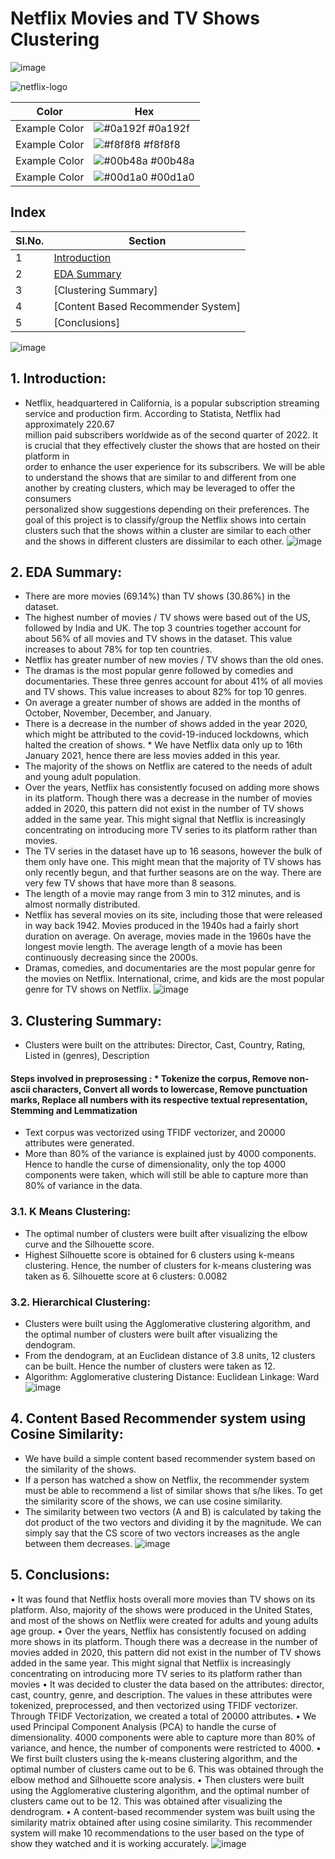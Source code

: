 # Netflix Movies and TV Shows Clustering

![image](https://raw.githubusercontent.com/andreasbm/readme/master/assets/lines/rainbow.png)

![netflix-logo](https://user-images.githubusercontent.com/107321295/207647542-f2fe8643-81da-407a-94df-112ba72c8d1a.gif)

| Color             | Hex                                                                |
| ----------------- | ------------------------------------------------------------------ |
| Example Color | ![#0a192f](https://via.placeholder.com/10/0a192f?text=+) #0a192f |
| Example Color | ![#f8f8f8](https://via.placeholder.com/10/f8f8f8?text=+) #f8f8f8 |
| Example Color | ![#00b48a](https://via.placeholder.com/10/00b48a?text=+) #00b48a |
| Example Color | ![#00d1a0](https://via.placeholder.com/10/00b48a?text=+) #00d1a0 |

## Index
| Sl.No. |	Section                    |
|--------|-----------------------------|
| 1	| [Introduction](	https://github.com/Akshay069/Netflix-Movies-And-TV-shows#1-introduction)               |
| 2	| [EDA Summary](https://github.com/Akshay069/Netflix-Movies-And-TV-shows-Clustering#25)                      |
| 3	| [Clustering Summary]               |
| 4	| [Content Based Recommender System] |
| 5	| [Conclusions]                      |

![image](https://raw.githubusercontent.com/andreasbm/readme/master/assets/lines/rainbow.png)

## 1. Introduction:
* Netflix, headquartered in California, is a popular subscription streaming service and production firm. According to Statista, Netflix had approximately 220.67      
  million paid subscribers worldwide as of the second quarter of 2022. It is crucial that they effectively cluster the shows that are hosted on their platform in    
  order to enhance the user experience for its subscribers.
  We will be able to understand the shows that are similar to and different from one another by creating clusters, which may be leveraged to offer the consumers  
  personalized show suggestions depending on their preferences.
  The goal of this project is to classify/group the Netflix shows into certain clusters such that the shows within a cluster are similar to each other and the shows     in different clusters are dissimilar to each other.
![image](https://raw.githubusercontent.com/andreasbm/readme/master/assets/lines/rainbow.png)

## 2. EDA Summary:
* There are more movies (69.14%) than TV shows (30.86%) in the dataset.
* The highest number of movies / TV shows were based out of the US, followed by India and UK. The top 3 countries together account for about 56% of all movies and TV shows in the dataset. This value increases to about 78% for top ten countries.
* Netflix has greater number of new movies / TV shows than the old ones.
* The dramas is the most popular genre followed by comedies and documentaries. These three genres account for about 41% of all movies and TV shows. This value increases to about 82% for top 10 genres.
* On average a greater number of shows are added in the months of October, November, December, and January.
* There is a decrease in the number of shows added in the year 2020, which might be attributed to the covid-19-induced lockdowns, which halted the creation of shows. * We have Netflix data only up to 16th January 2021, hence there are less movies added in this year.
* The majority of the shows on Netflix are catered to the needs of adult and young adult population.
* Over the years, Netflix has consistently focused on adding more shows in its platform. Though there was a decrease in the number of movies added in 2020, this pattern did not exist in the number of TV shows added in the same year. This might signal that Netflix is increasingly concentrating on introducing more TV series to its platform rather than movies.
* The TV series in the dataset have up to 16 seasons, however the bulk of them only have one. This might mean that the majority of TV shows has only recently begun, and that further seasons are on the way. There are very few TV shows that have more than 8 seasons.
* The length of a movie may range from 3 min to 312 minutes, and is almost normally distributed.
* Netflix has several movies on its site, including those that were released in way back 1942. Movies produced in the 1940s had a fairly short duration on average. On average, movies made in the 1960s have the longest movie length. The average length of a movie has been continuously decreasing since the 2000s.
* Dramas, comedies, and documentaries are the most popular genre for the movies on Netflix. International, crime, and kids are the most popular genre for TV shows on Netflix.
![image](https://raw.githubusercontent.com/andreasbm/readme/master/assets/lines/rainbow.png)

## 3. Clustering Summary:
* Clusters were built on the attributes: Director, Cast, Country, Rating, Listed in (genres), Description
#### Steps involved in preprosessing : * Tokenize the corpus, Remove non-ascii characters, Convert all words to lowercase, Remove punctuation marks, Replace all numbers with its respective textual representation, Stemming and Lemmatization
* Text corpus was vectorized using TFIDF vectorizer, and 20000 attributes were generated.
* More than 80% of the variance is explained just by 4000 components. Hence to handle the curse of dimensionality, only the top 4000 components were taken, which will still be able to capture more than 80% of variance in the data.
### 3.1. K Means Clustering:
* The optimal number of clusters were built after visualizing the elbow curve and the Silhouette score.
* Highest Silhouette score is obtained for 6 clusters using k-means clustering. Hence, the number of clusters for k-means clustering was taken as 6.
Silhouette score at 6 clusters: 0.0082
### 3.2. Hierarchical Clustering:
* Clusters were built using the Agglomerative clustering algorithm, and the optimal number of clusters were built after visualizing the dendogram.
* From the dendogram, at an Euclidean distance of 3.8 units, 12 clusters can be built. Hence the number of clusters were taken as 12.
* Algorithm: Agglomerative clustering
Distance: Euclidean
Linkage: Ward
![image](https://raw.githubusercontent.com/andreasbm/readme/master/assets/lines/rainbow.png)

## 4. Content Based Recommender system using Cosine Similarity:
* We have build a simple content based recommender system based on the similarity of the shows.
* If a person has watched a show on Netflix, the recommender system must be able to recommend a list of similar shows that s/he likes. To get the similarity score of the shows, we can use cosine similarity.
* The similarity between two vectors (A and B) is calculated by taking the dot product of the two vectors and dividing it by the magnitude. We can simply say that the CS score of two vectors increases as the angle between them decreases.
![image](https://raw.githubusercontent.com/andreasbm/readme/master/assets/lines/rainbow.png)

## 5. Conclusions:
•	It was found that Netflix hosts overall more movies than TV shows on its platform. Also, majority of the shows were produced in the United States, and most of the shows on Netflix were created for adults and young adults age group.
•	Over the years, Netflix has consistently focused on adding more shows in its platform. Though there was a decrease in the number of movies added in 2020, this pattern did not exist in the number of TV shows added in the same year. This might signal that Netflix is increasingly concentrating on introducing more TV series to its platform rather than movies
•	It was decided to cluster the data based on the attributes: director, cast, country, genre, and description. The values in these attributes were tokenized, preprocessed, and then vectorized using TFIDF vectorizer. Through TFIDF Vectorization, we created a total of 20000 attributes.
•	We used Principal Component Analysis (PCA) to handle the curse of dimensionality. 4000 components were able to capture more than 80% of variance, and hence, the number of components were restricted to 4000.
•	We first built clusters using the k-means clustering algorithm, and the optimal number of clusters came out to be 6. This was obtained through the elbow method and Silhouette score analysis.
•	Then clusters were built using the Agglomerative clustering algorithm, and the optimal number of clusters came out to be 12. This was obtained after visualizing the dendrogram.
•	A content-based recommender system was built using the similarity matrix obtained after using cosine similarity. This recommender system will make 10 recommendations to the user based on the type of show they watched and it is working accurately.
![image](https://raw.githubusercontent.com/andreasbm/readme/master/assets/lines/rainbow.png)
